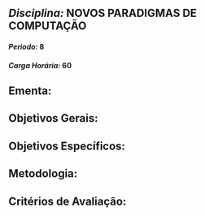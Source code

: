 ## *Disciplina:* NOVOS PARADIGMAS DE COMPUTAÇÃO
#### *Periodo:* 8
#### *Carga Horária:* 60
 
## Ementa:

 
## Objetivos Gerais:

 
## Objetivos Específicos:

 
## Metodologia:

 
## Critérios de Avaliação:
